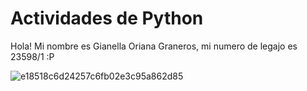 # Actividades de Python
Hola! Mi nombre es Gianella Oriana Graneros, mi numero de legajo es 23598/1 :P

![e18518c6d24257c6fb02e3c95a862d85](https://github.com/user-attachments/assets/9550e5be-c7a9-46bc-89dc-6cbad125235f)
